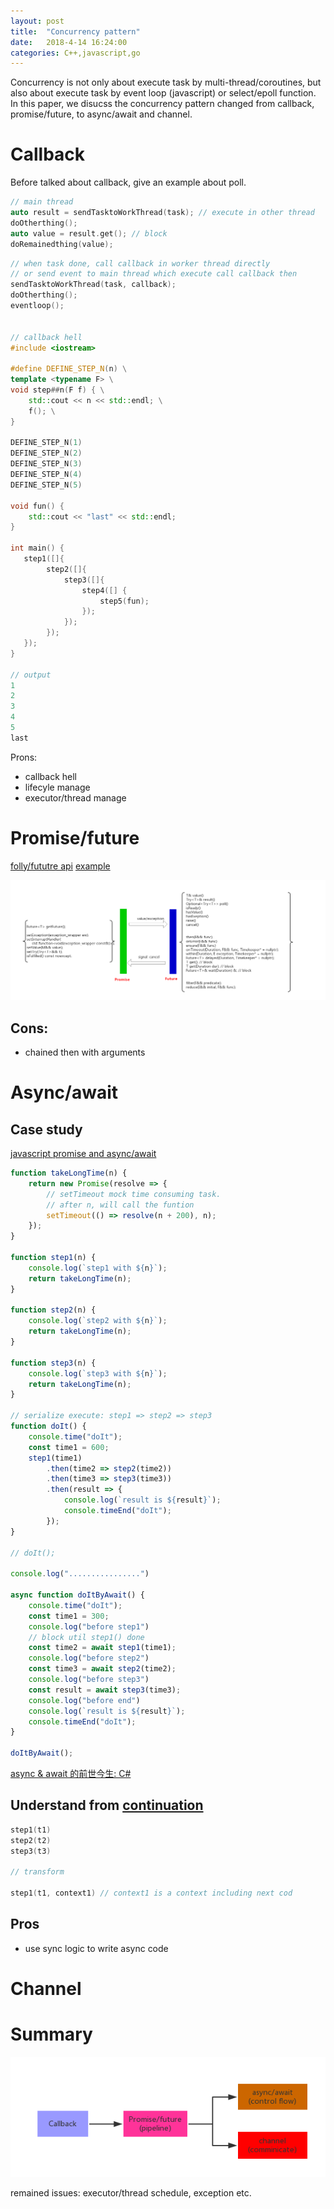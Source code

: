 ```yaml
---
layout: post
title:  "Concurrency pattern"
date:   2018-4-14 16:24:00
categories: C++,javascript,go
---
```


Concurrency is not only about execute task by multi-thread/coroutines, but also about execute task by event loop (javascript) or select/epoll function. In this paper, we disucss the concurrency pattern changed from callback, promise/future, to async/await and channel.

# Callback
Before talked about callback, give an example about poll.
```C++
// main thread
auto result = sendTasktoWorkThread(task); // execute in other thread
doOtherthing();
auto value = result.get(); // block
doRemainedthing(value);
```

```C++
// when task done, call callback in worker thread directly
// or send event to main thread which execute call callback then 
sendTasktoWorkThread(task, callback); 
doOtherthing();
eventloop();


// callback hell
#include <iostream>

#define DEFINE_STEP_N(n) \
template <typename F> \
void step##n(F f) { \
    std::cout << n << std::endl; \
    f(); \
}

DEFINE_STEP_N(1)
DEFINE_STEP_N(2)
DEFINE_STEP_N(3)
DEFINE_STEP_N(4)
DEFINE_STEP_N(5)

void fun() {
    std::cout << "last" << std::endl;
}

int main() {
   step1([]{
        step2([]{
            step3([]{
                step4([] {
                    step5(fun);
                });
            });
        });
   });
}

// output
1
2
3
4
5
last 
```

Prons:
- callback hell
- lifecyle manage
- executor/thread manage


# Promise/future
[folly/fututre api](https://github.com/facebook/folly/blob/master/folly/futures/Future.h) 
[example](https://www.oschina.net/translate/futures-for-c-11-at-facebook)

![folly/future](https://github.com/pzhp/pzhp.github.io/blob/master/images/promise_future.png)

## Cons:
- chained then with arguments

# Async/await
## Case study
[javascript promise and async/await](https://segmentfault.com/a/1190000007535316)
```javascript
function takeLongTime(n) {
    return new Promise(resolve => {
        // setTimeout mock time consuming task.
        // after n, will call the funtion
        setTimeout(() => resolve(n + 200), n);
    });
}

function step1(n) {
    console.log(`step1 with ${n}`);
    return takeLongTime(n);
}

function step2(n) {
    console.log(`step2 with ${n}`);
    return takeLongTime(n);
}

function step3(n) {
    console.log(`step3 with ${n}`);
    return takeLongTime(n);
}

// serialize execute: step1 => step2 => step3 
function doIt() {
    console.time("doIt");
    const time1 = 600;
    step1(time1)
        .then(time2 => step2(time2))
        .then(time3 => step3(time3))
        .then(result => {
            console.log(`result is ${result}`);
            console.timeEnd("doIt");
        });
}

// doIt();

console.log("................")

async function doItByAwait() {
    console.time("doIt");
    const time1 = 300;
	console.log("before step1")
    // block util step1() done
    const time2 = await step1(time1);
	console.log("before step2")
    const time3 = await step2(time2);
	console.log("before step3")
    const result = await step3(time3);
	console.log("before end")
    console.log(`result is ${result}`);
    console.timeEnd("doIt");
}

doItByAwait();
```
[async & await 的前世今生: C#](https://www.cnblogs.com/qixuejia/p/5740508.html)

## Understand from [continuation](https://en.wikipedia.org/wiki/Continuation)
```c++
step1(t1)
step2(t2)
step3(t3)

// transform

step1(t1, context1) // context1 is a context including next cod

```
## Pros
- use sync logic to write async code

# Channel

# Summary
![Outline](https://github.com/pzhp/pzhp.github.io/blob/master/images/concurrency_pattern.png)

remained issues: executor/thread schedule, exception etc.



